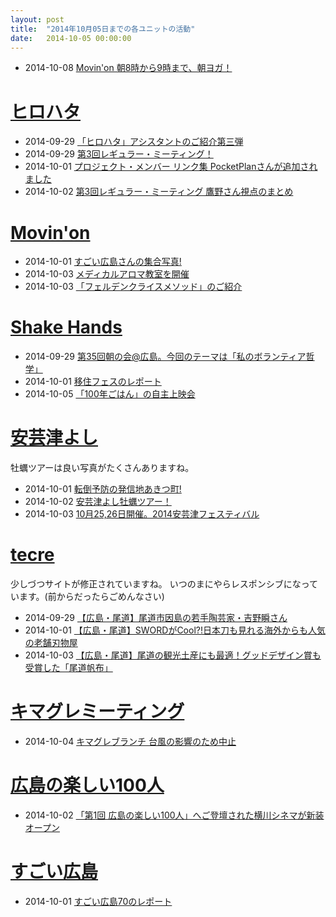 ```yaml
---
layout: post
title:  "2014年10月05日までの各ユニットの活動"
date:   2014-10-05 00:00:00
---
```


* 2014-10-08 [Movin'on 朝8時から9時まで、朝ヨガ！](http://www.facebook.com/movinon.hiroshima/photos/a.723999867620794.1073741829.723399384347509/821386544548792/?type=1)

# [ヒロハタ](http://hiro-hata.com/)

* 2014-09-29 [「ヒロハタ」アシスタントのご紹介第三弾](http://hiro-hata.com/post/98684361745)
* 2014-09-29 [第3回レギュラー・ミーティング！](http://hiro-hata.com/post/98697058980)
* 2014-10-01 [プロジェクト・メンバー リンク集 PocketPlanさんが追加されました](http://hiro-hata.com/post/96550050645)
* 2014-10-02 [第3回レギュラー・ミーティング 鷹野さん視点のまとめ](http://hiro-hata.com/post/98903334365)


# [Movin'on](http://coworking-hiroshima.com/)


* 2014-10-01 [すごい広島さんの集合写真!](http://www.facebook.com/movinon.hiroshima/posts/822650097755770)
* 2014-10-03 [メディカルアロマ教室を開催](http://www.facebook.com/movinon.hiroshima/photos/a.723999867620794.1073741829.723399384347509/821993387821441/?type=1)
* 2014-10-03 [「フェルデンクライスメソッド」のご紹介](http://www.facebook.com/movinon.hiroshima/posts/823583247662455)


# [Shake Hands](http://www.shakehands.jp/)

* 2014-09-29 [第35回朝の会@広島。今回のテーマは「私のボランティア哲学」](http://www.facebook.com/CoworkingShakeHands/photos/a.624867490897982.1073741830.592127770838621/805774459473950/?type=1)
* 2014-10-01 [移住フェスのレポート](http://www.facebook.com/CoworkingShakeHands/posts/806485602736169)
* 2014-10-05 [「100年ごはん」の自主上映会](http://www.facebook.com/CoworkingShakeHands/posts/805771839474212)


# [安芸津よし](http://akitsu.co/)

牡蠣ツアーは良い写真がたくさんありますね。

* 2014-10-01 [転倒予防の発信地あきつ町!](http://akitsu.co/pearlstar-1300.html?utm_source=rss&utm_medium=rss&utm_campaign=pearlstar)
* 2014-10-02 [安芸津よし牡蠣ツアー！](http://akitsu.co/tour-1370.html?utm_source=rss&utm_medium=rss&utm_campaign=tour)
* 2014-10-03 [10月25,26日開催。2014安芸津フェスティバル](http://akitsu.co/fes-1401.html?utm_source=rss&utm_medium=rss&utm_campaign=fes)


# [tecre](http://tecre.jp/)

少しづつサイトが修正されていますね。
いつのまにやらレスポンシブになっています。(前からだったらごめんなさい)

* 2014-09-29 [【広島・尾道】尾道市因島の若手陶芸家・吉野瞬さん](http://tecre.jp/onomichi-innoshima-tougei/)
* 2014-10-01 [【広島・尾道】SWORDがCool?!日本刀も見れる海外からも人気の老舗刃物屋](http://tecre.jp/onomichi-sword-nohontou/)
* 2014-10-03 [【広島・尾道】尾道の観光土産にも最適！グッドデザイン賞も受賞した「尾道帆布」](http://tecre.jp/onomichi-hanpu/)


# [キマグレミーティング](https://www.facebook.com/kimaguremeeting)

* 2014-10-04 [キマグレブランチ 台風の影響のため中止](http://www.facebook.com/kimaguremeeting/posts/706468826096353)


# [広島の楽しい100人](https://www.facebook.com/h100parson)

* 2014-10-02 [「第1回 広島の楽しい100人」へご登壇された横川シネマが新装オープン](http://www.facebook.com/h100parson/posts/1473214222953718)


# [すごい広島](http://great-h.github.io/)

* 2014-10-01 [すごい広島70のレポート](http://www.facebook.com/great.hiroshima/posts/459539760855341)
